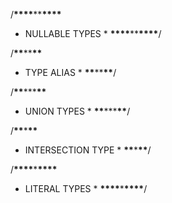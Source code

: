 /**\*\*\*\***\*\***\*\*\*\***

- NULLABLE TYPES \*
  **\*\*\*\***\*\***\*\*\*\***/

/**\*\***\*\***\*\***

- TYPE ALIAS \*
  **\*\***\*\***\*\***/

/**\*\***\*\*\***\*\***

- UNION TYPES \*
  **\*\***\*\*\***\*\***/

/****\*\*****\*****\*\*****

- INTERSECTION TYPE \*
  ****\*\*****\*****\*\*****/

/**\*\*\*\***\***\*\*\*\***

- LITERAL TYPES \*
  **\*\*\*\***\***\*\*\*\***/
